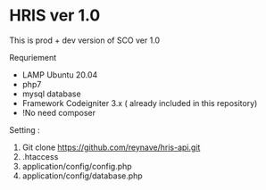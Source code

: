 # HRIS ver 1.0

This is prod + dev version of SCO ver 1.0

Requriement 
- LAMP Ubuntu 20.04
- php7
- mysql database
- Framework Codeigniter 3.x ( already included in this repository)
- !No need composer

Setting : 
1. Git clone https://github.com/reynave/hris-api.git
2. .htaccess
3. application/config/config.php
4. application/config/database.php